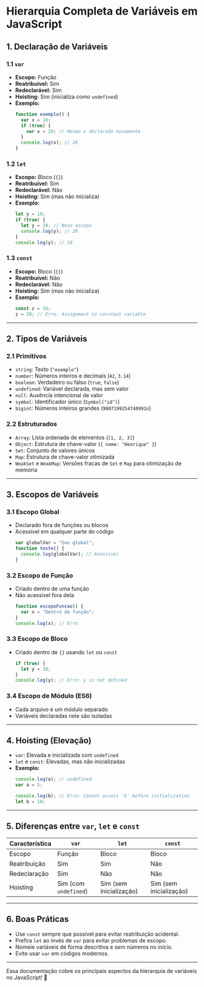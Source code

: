 # Hierarquia Completa de Variáveis em JavaScript

## 1. Declaração de Variáveis
### 1.1 `var`
- **Escopo:** Função
- **Reatribuível:** Sim
- **Redeclarável:** Sim
- **Hoisting:** Sim (inicializa como `undefined`)
- **Exemplo:**
  ```js
  function exemplo() {
    var x = 10;
    if (true) {
      var x = 20; // Mesmo x declarado novamente
    }
    console.log(x); // 20
  }
  ```

### 1.2 `let`
- **Escopo:** Bloco (`{}`)
- **Reatribuível:** Sim
- **Redeclarável:** Não
- **Hoisting:** Sim (mas não inicializa)
- **Exemplo:**
  ```js
  let y = 10;
  if (true) {
    let y = 20; // Novo escopo
    console.log(y); // 20
  }
  console.log(y); // 10
  ```

### 1.3 `const`
- **Escopo:** Bloco (`{}`)
- **Reatribuível:** Não
- **Redeclarável:** Não
- **Hoisting:** Sim (mas não inicializa)
- **Exemplo:**
  ```js
  const z = 10;
  z = 20; // Erro: Assignment to constant variable
  ```
  
---
## 2. Tipos de Variáveis
### 2.1 Primitivos
- `string`: Texto (`"exemplo"`)
- `number`: Números inteiros e decimais (`42`, `3.14`)
- `boolean`: Verdadeiro ou falso (`true`, `false`)
- `undefined`: Variável declarada, mas sem valor
- `null`: Ausência intencional de valor
- `symbol`: Identificador único (`Symbol("id")`)
- `bigint`: Números inteiros grandes (`9007199254740991n`)

### 2.2 Estruturados
- `Array`: Lista ordenada de elementos (`[1, 2, 3]`)
- `Object`: Estrutura de chave-valor (`{ nome: "Henrique" }`)
- `Set`: Conjunto de valores únicos
- `Map`: Estrutura de chave-valor otimizada
- `WeakSet` e `WeakMap`: Versões fracas de `Set` e `Map` para otimização de memória

---
## 3. Escopos de Variáveis
### 3.1 Escopo Global
- Declarado fora de funções ou blocos
- Acessível em qualquer parte do código
  ```js
  var globalVar = "Sou global";
  function teste() {
    console.log(globalVar); // Acessível
  }
  ```

### 3.2 Escopo de Função
- Criado dentro de uma função
- Não acessível fora dela
  ```js
  function escopoFuncao() {
    var x = "Dentro da função";
  }
  console.log(x); // Erro
  ```

### 3.3 Escopo de Bloco
- Criado dentro de `{}` usando `let` ou `const`
  ```js
  if (true) {
    let y = 10;
  }
  console.log(y); // Erro: y is not defined
  ```

### 3.4 Escopo de Módulo (ES6)
- Cada arquivo é um módulo separado
- Variáveis declaradas nele são isoladas

---
## 4. Hoisting (Elevação)
- `var`: Elevada e inicializada com `undefined`
- `let` e `const`: Elevadas, mas não inicializadas
- **Exemplo:**
  ```js
  console.log(a); // undefined
  var a = 5;
  
  console.log(b); // Erro: Cannot access 'b' before initialization
  let b = 10;
  ```

---
## 5. Diferenças entre `var`, `let` e `const`
| Característica | `var` | `let` | `const` |
|--------------|------|------|------|
| Escopo      | Função | Bloco | Bloco |
| Reatribuição | Sim  | Sim  | Não |
| Redeclaração | Sim  | Não  | Não |
| Hoisting    | Sim (com `undefined`) | Sim (sem inicialização) | Sim (sem inicialização) |

---
## 6. Boas Práticas
- Use `const` sempre que possível para evitar reatribuição acidental.
- Prefira `let` ao invés de `var` para evitar problemas de escopo.
- Nomeie variáveis de forma descritiva e sem números no início.
- Evite usar `var` em códigos modernos.

---

Essa documentação cobre os principais aspectos da hierarquia de variáveis no JavaScript! 🚀

